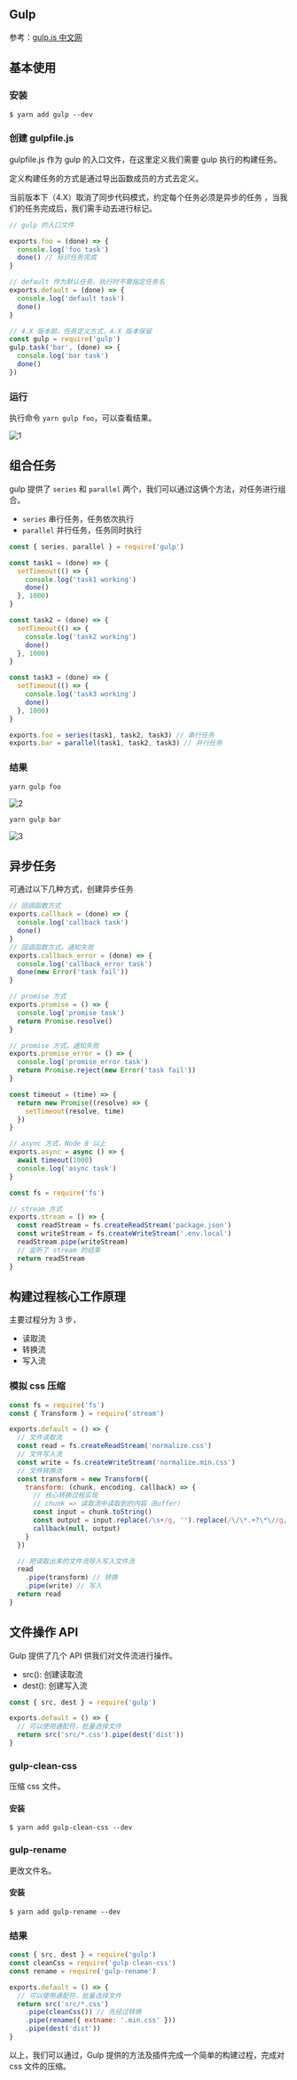 ## Gulp

参考：[gulp.js 中文网](https://www.gulpjs.com.cn/) 

## 基本使用

### 安装

```shell
$ yarn add gulp --dev
```

### 创建 gulpfile.js

gulpfile.js 作为 gulp 的入口文件，在这里定义我们需要 gulp 执行的构建任务。

定义构建任务的方式是通过导出函数成员的方式去定义。

当前版本下（4.X）取消了同步代码模式，约定每个任务必须是异步的任务 ，当我们的任务完成后，我们需手动去进行标记。

```js
// gulp 的入口文件

exports.foo = (done) => {
  console.log('foo task')
  done() // 标识任务完成
}

// default 作为默认任务，执行时不需指定任务名
exports.default = (done) => {
  console.log('default task')
  done()
}

// 4.X 版本前，任务定义方式，4.X 版本保留
const gulp = require('gulp')
gulp.task('bar', (done) => {
  console.log('bar task')
  done()
})
```

### 运行

执行命令 `yarn gulp foo`，可以查看结果。

![1](./assets/1.png)

## 组合任务

gulp 提供了 `series` 和  `parallel` 两个，我们可以通过这俩个方法，对任务进行组合。

- `series` 串行任务，任务依次执行
- `parallel` 并行任务，任务同时执行

```js
const { series, parallel } = require('gulp')

const task1 = (done) => {
  setTimeout(() => {
    console.log('task1 working')
    done()
  }, 1000)
}

const task2 = (done) => {
  setTimeout(() => {
    console.log('task2 working')
    done()
  }, 1000)
}

const task3 = (done) => {
  setTimeout(() => {
    console.log('task3 working')
    done()
  }, 1000)
}

exports.foo = series(task1, task2, task3) // 串行任务
exports.bar = parallel(task1, task2, task3) // 并行任务
```

### 结果

`yarn gulp foo`

![2](./assets/2.png)

`yarn gulp bar`

![3](./assets/3.png)

## 异步任务 

可通过以下几种方式，创建异步任务

```js
// 回调函数方式
exports.callback = (done) => {
  console.log('callback task')
  done()
}
// 回调函数方式，通知失败
exports.callback_error = (done) => {
  console.log('callback_error task')
  done(new Error('task fail'))
}

// promise 方式
exports.promise = () => {
  console.log('promise task')
  return Promise.resolve()
}

// promise 方式，通知失败
exports.promise_error = () => {
  console.log('promise_error task')
  return Promise.reject(new Error('task fail'))
}

const timeout = (time) => {
  return new Promise((resolve) => {
    setTimeout(resolve, time)
  })
}

// async 方式，Node 8 以上
exports.async = async () => {
  await timeout(1000)
  console.log('async task')
}

const fs = require('fs')

// stream 方式
exports.stream = () => {
  const readStream = fs.createReadStream('package.json')
  const writeStream = fs.createWriteStream('.env.local')
  readStream.pipe(writeStream)
  // 监听了 stream 的结束
  return readStream
}
```

## 构建过程核心工作原理

主要过程分为 3 步，

- 读取流
- 转换流
- 写入流

### 模拟 css 压缩

```js
const fs = require('fs')
const { Transform } = require('stream')

exports.default = () => {
  // 文件读取流
  const read = fs.createReadStream('normalize.css')
  // 文件写入流
  const write = fs.createWriteStream('normalize.min.css')
  // 文件转换流
  const transform = new Transform({
    transform: (chunk, encoding, callback) => {
      // 核心转换过程实现
      // chunk => 读取流中读取到的内容（Buffer）
      const input = chunk.toString()
      const output = input.replace(/\s+/g, '').replace(/\/\*.+?\*\//g, '')
      callback(null, output)
    }
  })

  // 把读取出来的文件流导入写入文件流
  read
    .pipe(transform) // 转换
    .pipe(write) // 写入
  return read
}
```

## 文件操作 API

Gulp 提供了几个 API 供我们对文件流进行操作。

- src(): 创建读取流
- dest(): 创建写入流

```js
const { src, dest } = require('gulp')

exports.default = () => {
  // 可以使用通配符，批量选择文件
  return src('src/*.css').pipe(dest('dist'))
} 
```

### gulp-clean-css

压缩 css 文件。

#### 安装

```shell
$ yarn add gulp-clean-css --dev
```

### gulp-rename

更改文件名。

#### 安装

```shell
$ yarn add gulp-rename --dev
```

### 结果

```js
const { src, dest } = require('gulp')
const cleanCss = require('gulp-clean-css')
const rename = require('gulp-rename')

exports.default = () => {
  // 可以使用通配符，批量选择文件
  return src('src/*.css')
    .pipe(cleanCss()) // 先经过转换
    .pipe(rename({ extname: '.min.css' }))
    .pipe(dest('dist'))
}
```

以上，我们可以通过，Gulp 提供的方法及插件完成一个简单的构建过程，完成对 css 文件的压缩。